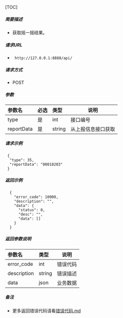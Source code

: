 

[TOC]
    
##### 简要描述

- 获取摇一摇结果。

##### 请求URL
- ` http://127.0.0.1:8888/api/`
  
##### 请求方式
- POST 

##### 参数

| 参数名        | 必选 | 类型     | 说明        |   
|:-----------|:---|:-------|-----------|   
| type       | 是  | int    | 接口编号      |   
| reportData | 是  | string | 从上报信息接口获取 |   

##### 请求示例

```
 {
  "type": 35,
  "reportData": "00010203"
 } 
```

##### 返回示例 

``` 
  {
    "error_code": 10000,
    "description": "",
    "data": {
      "status": 0,
      "desc": "",
      "data": []
    }
  }
```

##### 返回参数说明 

| 参数名         | 类型     | 说明   |   
|:------------|:-------|------|   
| error_code  | int    | 错误代码 |   
| description | string | 错误描述 |   
| data        | json   | 业务数据 |   

##### 备注 

- 更多返回错误代码请看[错误代码.md](../错误代码.md)






